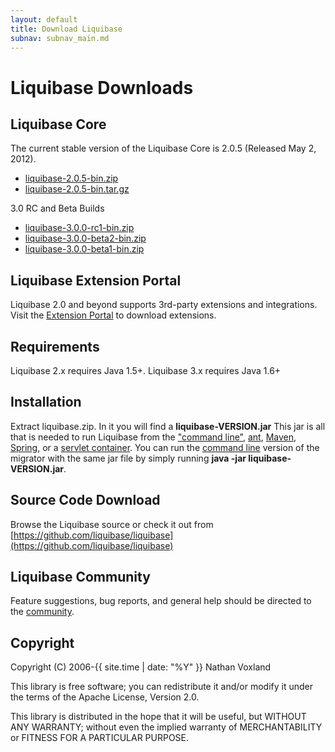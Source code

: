 ```yaml
---
layout: default
title: Download Liquibase
subnav: subnav_main.md
---
```


# Liquibase Downloads

## Liquibase Core ##

The current stable version of the Liquibase Core is 2.0.5 (Released May 2, 2012).
<ul>
<li><a href="http://sourceforge.net/projects/liquibase/files/Liquibase%20Core/liquibase-2.0.5-bin.zip/download" onclick="trackOutboundLink(this, 'Download 2.0.5', 'sourceforge.net'); return false;">liquibase-2.0.5-bin.zip</a></li>
<li><a href="http://sourceforge.net/projects/liquibase/files/Liquibase%20Core/liquibase-2.0.5-bin.tar.gz/download" onclick="trackOutboundLink(this, 'Download 2.0.5', 'sourceforge.net'); return false;">liquibase-2.0.5-bin.tar.gz</a></li>
</ul>

3.0 RC and Beta Builds

<ul>
<li><a href="http://sourceforge.net/projects/liquibase/files/Liquibase%20Core/liquibase-3.0.0-rc1-bin.zip/download" onclick="trackOutboundLink(this, 'Download 3.0-rc1', 'sourceforge.net'); return false;">liquibase-3.0.0-rc1-bin.zip</a></li>
<li><a href="http://sourceforge.net/projects/liquibase/files/Liquibase%20Core/liquibase-3.0.0-beta2-bin.zip/download" onclick="trackOutboundLink(this, 'Download 3.0-beta2', 'sourceforge.net'); return false;">liquibase-3.0.0-beta2-bin.zip</a></li>
<li><a href="http://sourceforge.net/projects/liquibase/files/Liquibase%20Core/liquibase-3.0.0-beta1-bin.zip/download" onclick="trackOutboundLink(this, 'Download 3.0-beta1', 'sourceforge.net'); return false;">liquibase-3.0.0-beta1-bin.zip</a></li>
</ul>

## Liquibase Extension Portal ##

Liquibase 2.0 and beyond supports 3rd-party extensions and integrations.  Visit the [Extension Portal](http://www.liquibase.org/extensions) to download extensions.

## Requirements ##

Liquibase 2.x requires Java 1.5+. Liquibase 3.x requires Java 1.6+

## Installation ##

Extract liquibase.zip. In it you will find a **liquibase-VERSION.jar** This jar is all that is needed to run Liquibase from the ["command line"](../documentation/command_line.html), [ant](../documentation/ant/index.html), [Maven](../documentation/maven/index.html), [Spring](../documentation/spring.html), or a [servlet container](../documentation/servlet_listener.html). You can run the [command line](../documentation/command_line.html) version of the migrator with the same jar file by simply running **java -jar liquibase-VERSION.jar**.

## Source Code Download ##

Browse the Liquibase source or check it out from [https://github.com/liquibase/liquibase](https://github.com/liquibase/liquibase)

## Liquibase Community ##

Feature suggestions, bug reports, and general help should be directed to the [community](../community/index.html).

## Copyright ##
Copyright (C) 2006-{{ site.time | date: "%Y" }}  Nathan Voxland

This library is free software; you can redistribute it and/or modify it under the terms of the Apache License, Version 2.0.

This library is distributed in the hope that it will be useful, but WITHOUT ANY WARRANTY; without even the implied warranty of MERCHANTABILITY or FITNESS FOR A PARTICULAR PURPOSE.